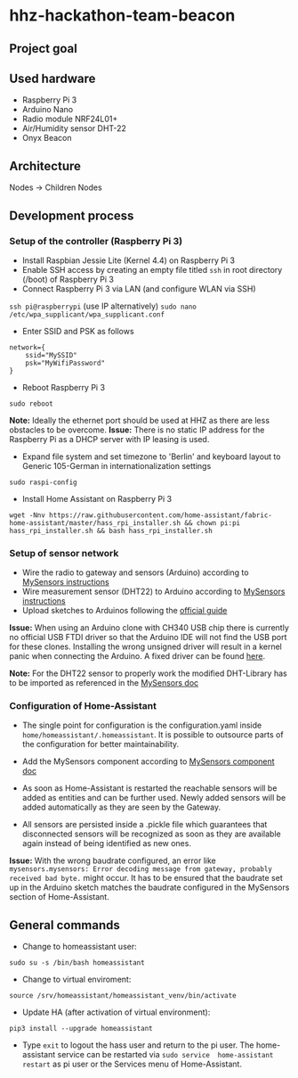 # hhz-hackathon-team-beacon

## Project goal


## Used hardware
- Raspberry Pi 3
- Arduino Nano
- Radio module NRF24L01+
- Air/Humidity sensor DHT-22
- Onyx Beacon

## Architecture

Nodes -> Children Nodes


## Development process
### Setup of the controller (Raspberry Pi 3)
- Install Raspbian Jessie Lite (Kernel 4.4) on Raspberry Pi 3
- Enable SSH access by creating an empty file titled `ssh` in root directory (/boot) of Raspberry Pi 3
- Connect Raspberry Pi 3 via LAN (and configure WLAN via SSH)

`ssh pi@raspberrypi` (use IP alternatively)
`sudo nano /etc/wpa_supplicant/wpa_supplicant.conf`

- Enter SSID and PSK as follows
```
network={
    ssid="MySSID"
    psk="MyWifiPassword"
}
```
- Reboot Raspberry Pi 3

`sudo reboot`

**Note:** Ideally the ethernet port should be used at HHZ as there are less obstacles to be overcome.
**Issue:** There is no static IP address for the Raspberry Pi as a DHCP server with IP leasing is used.

- Expand file system and set timezone to 'Berlin' and keyboard layout to Generic 105-German in internationalization settings

`sudo raspi-config`

- Install Home Assistant on Raspberry Pi 3

```
wget -Nnv https://raw.githubusercontent.com/home-assistant/fabric-home-assistant/master/hass_rpi_installer.sh && chown pi:pi hass_rpi_installer.sh && bash hass_rpi_installer.sh
```

### Setup of sensor network
- Wire the radio to gateway and sensors (Arduino) according to [MySensors instructions](https://www.mysensors.org/build/connect_radio)
- Wire measurement sensor (DHT22) to Arduino according to [MySensors instructions](https://www.mysensors.org/build/humidity)
- Upload sketches to Arduinos following the [official guide](https://www.arduino.cc/en/Main/Howto)

**Issue:** When using an Arduino clone with CH340 USB chip there is currently no official USB FTDI driver so that the Arduino IDE will not find the USB port for these clones. Installing the wrong unsigned driver will result in a kernel panic when connecting the Arduino. A fixed driver can be found [here](https://github.com/MaKin211/ch340g-ch34g-ch34x-mac-os-x-driver).

**Note:** For the DHT22 sensor to properly work the modified DHT-Library has to be imported as referenced in the [MySensors doc](https://www.mysensors.org/build/humidity)


### Configuration of Home-Assistant
- The single point for configuration is the configuration.yaml inside `home/homeassistant/.homeassistant`. It is possible to outsource parts of the configuration for better maintainability.

- Add the MySensors component according to [MySensors component doc](https://home-assistant.io/components/mysensors/)

- As soon as Home-Assistant is restarted the reachable sensors will be added as entities and can be further used. Newly added sensors will be added automatically as they are seen by the Gateway.

- All sensors are persisted inside a .pickle file which guarantees that disconnected sensors will be recognized as soon as they are available again instead of being identified as new ones.

**Issue:** With the wrong baudrate configured, an error like `mysensors.mysensors: Error decoding message from gateway, probably received bad byte.` might occur. It has to be ensured that the baudrate set up in the Arduino sketch matches the baudrate configured in the MySensors section of Home-Assistant. 

## General commands
- Change to homeassistant user:

`sudo su -s /bin/bash homeassistant`

- Change to virtual enviroment:

`source /srv/homeassistant/homeassistant_venv/bin/activate`

- Update HA (after activation of virtual environment):

`pip3 install --upgrade homeassistant`

- Type `exit` to logout the hass user and return to the pi user. The home-assistant service can be restarted via `sudo service 
home-assistant restart` as pi user or the Services menu of Home-Assistant.
